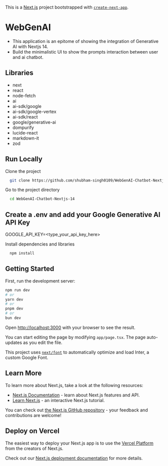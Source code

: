 This is a [Next.js](https://nextjs.org/) project bootstrapped with [`create-next-app`](https://github.com/vercel/next.js/tree/canary/packages/create-next-app).

# WebGenAI
- This application is an epitome of showing the integration of Generative AI with Nextjs 14.
- Build the minimalistic UI to show the prompts interaction between user and ai chatbot.

## Libraries

- next
- react
- node-fetch
- ai
- ai-sdk/google
- ai-sdk/google-vertex
- ai-sdk/react
- google/generative-ai
- dompurify
- lucide-react
- markdown-it
- zod

## Run Locally

Clone the project

```bash
  git clone https://github.com/shubham-singh0109/WebGenAI-Chatbot-Nextjs-14.git
```

Go to the project directory

```bash
  cd WebGenAI-Chatbot-Nextjs-14
```
## Create a .env and add your Google Generative AI API Key

GOOGLE_API_KEY=<type_your_api_key_here>

Install dependencies and libraries

```bash
  npm install
```

## Getting Started

First, run the development server:

```bash
npm run dev
# or
yarn dev
# or
pnpm dev
# or
bun dev
```

Open [http://localhost:3000](http://localhost:3000) with your browser to see the result.

You can start editing the page by modifying `app/page.tsx`. The page auto-updates as you edit the file.

This project uses [`next/font`](https://nextjs.org/docs/basic-features/font-optimization) to automatically optimize and load Inter, a custom Google Font.

## Learn More

To learn more about Next.js, take a look at the following resources:

- [Next.js Documentation](https://nextjs.org/docs) - learn about Next.js features and API.
- [Learn Next.js](https://nextjs.org/learn) - an interactive Next.js tutorial.

You can check out [the Next.js GitHub repository](https://github.com/vercel/next.js/) - your feedback and contributions are welcome!

## Deploy on Vercel

The easiest way to deploy your Next.js app is to use the [Vercel Platform](https://vercel.com/new?utm_medium=default-template&filter=next.js&utm_source=create-next-app&utm_campaign=create-next-app-readme) from the creators of Next.js.

Check out our [Next.js deployment documentation](https://nextjs.org/docs/deployment) for more details.
